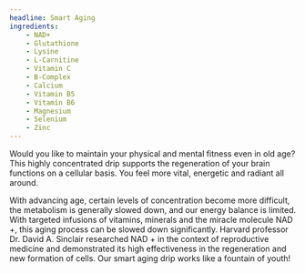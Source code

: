 ```yaml
---
headline: Smart Aging
ingredients:
    - NAD+
    - Glutathione
    - Lysine
    - L-Carnitine
    - Vitamin C
    - B-Complex
    - Calcium
    - Vitamin B5
    - Vitamin B6
    - Magnesium
    - Selenium
    - Zinc
---
```


Would you like to maintain your physical and mental fitness even in old age? This highly concentrated drip supports the regeneration of your brain functions on a cellular basis. You feel more vital, energetic and radiant all around.

With advancing age, certain levels of concentration become more difficult, the metabolism is generally slowed down, and our energy balance is limited. With targeted infusions of vitamins, minerals and the miracle molecule NAD +, this aging process can be slowed down significantly. Harvard professor Dr. David A. Sinclair researched NAD + in the context of reproductive medicine and demonstrated its high effectiveness in the regeneration and new formation of cells. Our smart aging drip works like a fountain of youth!

